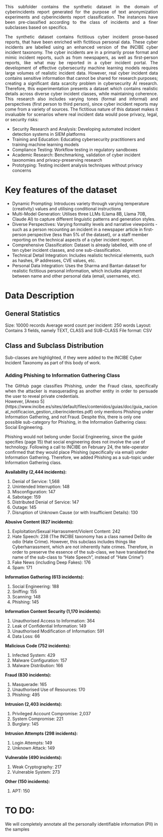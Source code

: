 <div align="justify">This subfolder contains the synthetic dataset in the domain of cyberincidents report generated for the purpose of text anonymization experiments and cyberincidents report classification. The instances have been pre-classified according to the class of incidents and a finer subclasses based on specifics.


The synthetic dataset contains fictitious cyber incident prose-based reports, that have been enriched with fictitious personal data. These cyber incidents are labelled using an enhanced version of the INCIBE cyber incident taxonomy. The cyber incidents are in a primarily prose format and mimic incident reports, such as from newspapers, as well as first-person reports, like what may be reported in a cyber incident portal.
The development of effective cybersecurity machine learning models requires large volumes of realistic incident data. However, real cyber incident data contains sensitive information that cannot be shared for research purposes; creating a significant data scarcity problem in cybersecurity AI research. Therefore, this experimentation presents a dataset which contains realistic details across diverse cyber incident classes, while maintaining coherence. This research also includes varying tones (formal and informal) and perspectives (first person to third person), since cyber incident reports may come from a variety of sources. 
The fictitious nature of this dataset makes it invaluable for scenarios where real incident data would pose privacy, legal, or security risks:</div>
- Security Research and Analysis: Developing automated incident detection systems in SIEM platforms
- Training and Education: Educating cybersecurity practitioners and training machine learning models
- Compliance Testing: Workflow testing in regulatory sandboxes
- Academic Research: Benchmarking, validation of cyber incident taxonomies and privacy-preserving research
- Prototyping: Testing incident analysis techniques without privacy concerns
  
# Key features of the dataset
- Dynamic Prompting: Introduces variety through varying temperature (creativity) values and utilising conditional instructions
- Multi-Model Generation: Utilises three LLMs (Llama 8B, Llama 70B, Claude AI)  to capture different linguistic patterns and generation styles.
- Diverse Perspectives: Varying formality levels and narrative viewpoints - such as a person recounting an incident in a newspaper article in first-person perspective (less than 5% of the dataset), or a staff member reporting on the technical aspects of a cyber incident report.
- Comprehensive Classification: Dataset is already labelled, with one of ten cyber incident classes, and one sub-classification.
- Technical Detail Integration: Includes realistic technical elements, such as hashes, IP addresses, CVE values, etc.
- Personal Data Integration: Uses the Sharma and Bantan dataset for realistic fictitious personal information, which includes alignment between name and other personal data (email, usernames, etc).


# Data Description
## General Statistics
Size: 10000 records
Average word count per incident: 250 words
Layout: Contains 3 fields, namely TEXT, CLASS and SUB-CLASS
File format: CSV

## Class and Subclass Distribution 
Sub-classes are highlighted, if they were added to the INCIBE Cyber Incident Taxonomy as part of this body of work.

### Adding Phishing to Information Gathering Class
<div align="justify">The GitHub page classifies Phishing, under the Fraud class, specifically when the attacker is masquerading as another entity in order to persuade the user to reveal private credentials.</div>   However, [Anexo 5](https://www.incibe.es/sites/default/files/contenidos/guias/doc/guia_nacional_notificacion_gestion_ciberincidentes.pdf) only mentions Phishing under Information Gathering, and not Fraud. Despite this, there is only one possible sub-category for Phishing, in the  Information Gathering class: Social Engineering. 

Phishing would not belong under Social Engineering, since the guide specifies  (page 15) that social engineering does not involve the use of technology. Following a call to INCIBE on February 24, the tele-operator confirmed that they would place Phishing  (specifically via email) under Information Gathering. Therefore, we added Phishing as a sub-topic under Information Gathering class.

**Availability (2,444 incidents):**
1. Denial of Service: 1,568
2. Unintended Interruption: 148
3. Misconfiguration: 147
4. Sabotage: 159
5. Distributed Denial of Service: 147
6. Outage: 145
7. Disruption of Unknown Cause (or with Insufficient Details): 130

**Abusive Content (827 incidents):**
1. Exploitation/Sexual Harrassment/Violent Content: 242
2. Hate Speech: 238 (The INCIBE taxonomy has a class named Delito de odio (Hate Crime). However,  this subclass includes things like Cyberharrassment,  which are not inherently hate crimes. Therefore, in order to preserve the essence of the sub-class, we have translated the name of the sub-class to “Hate Speech”, instead of “Hate Crime”)
3. Fake News (including Deep Fakes): 176
4. Spam: 171

**Information Gathering (613 incidents):**
1. Social Engineering: 188
2. Sniffing: 155
3. Scanning: 148
4. Phishing: 145

**Information Content Security (1,170 incidents):**
1. Unauthorised Access to Information: 364
2. Leak of Confidential Information: 149
3. Unauthorised Modification of Information: 591
4. Data Loss: 66

**Malicious Code (752 incidents):**
1. Infected System: 429
2. Malware Configuration: 157
3. Malware Distribution: 166

**Fraud (830 incidents):**
1. Masquerade: 165
2. Unauthorised Use of Resources: 170
3. Phishing: 495

**Intrusion (2,403 incidents):**
1. Privileged Account Compromise: 2,037
2. System Compromise: 221
3. Burglary: 145 

**Intrusion Attempts (298 incidents):**
1. Login Attempts: 149 
2. Unknown Attack: 149 

**Vulnerable (490 incidents):**
1. Weak Cryptography: 217 
2. Vulnerable System: 273 

**Other (150 incidents):**
1. APT: 150 

# TO DO:
We will completely annotate all the personally identifiable information (PII) in the samples

